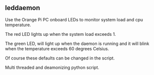 leddaemon
---

Use the Orange Pi PC onboard LEDs to monitor system load and cpu temperature.

The red LED lights up when the system load exceeds 1.

The green LED, will light up when the daemon is running and it will blink when the temperature exceeds 60 degrees Celsius.

Of course these defaults can be changed in the script.

Multi threaded and deamonizing python script.
